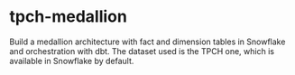 # tpch-medallion
Build a medallion architecture with fact and dimension tables in Snowflake and orchestration with dbt. The dataset used is the TPCH one, which is available in Snowflake by default.

